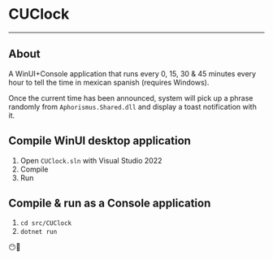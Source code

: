# CUClock
___

## About

A WinUI+Console application that runs every 0, 15, 30 & 45 minutes every hour
to tell the time in mexican spanish (requires Windows).

Once the current time has been announced, system will pick up a phrase randomly
from `Aphorismus.Shared.dll` and display a toast notification with it.

## Compile WinUI desktop application
1. Open `CUClock.sln` with Visual Studio 2022
2. Compile 
3. Run

## Compile & run as a Console application
1. `cd src/CUClock`
2. `dotnet run`

😶🍔